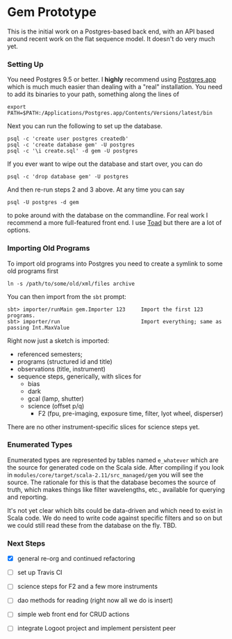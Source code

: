 
# Gem Prototype

This is the initial work on a Postgres-based back end, with an API based around recent work on the flat sequence model. It doesn't do very much yet.

### Setting Up

You need Postgres 9.5 or better. I **highly** recommend using [Postgres.app](http://postgresapp.com/) which is much much easier than dealing with a "real" installation. You need to add its binaries to your path, something along the lines of

```
export PATH=$PATH:/Applications/Postgres.app/Contents/Versions/latest/bin
```

Next you can run the following to set up the database.

```
psql -c 'create user postgres createdb'
psql -c 'create database gem' -U postgres
psql -c '\i create.sql' -d gem -U postgres
```

If you ever want to wipe out the database and start over, you can do

```
psql -c 'drop database gem' -U postgres
```

And then re-run steps 2 and 3 above. At any time you can say 

```
psql -U postgres -d gem
``` 

to poke around with the database on the commandline. For real work I recommend a more full-featured front end. I use [Toad](https://www.toadworld.com/products/toad-mac-edition) but there are a lot of options.

### Importing Old Programs

To import old programs into Postgres you need to create a symlink to some old programs first

```
ln -s /path/to/some/old/xml/files archive
```

You can then import from the `sbt` prompt:

```
sbt> importer/runMain gem.Importer 123     Import the first 123 programs.
sbt> importer/run                          Import everything; same as passing Int.MaxValue
```

Right now just a sketch is imported:

- referenced semesters;
- programs (structured id and title)
- observations (title, instrument)
- sequence steps, generically, with slices for
  - bias
  - dark
  - gcal (lamp, shutter)
  - science (offset p/q)
    - F2 (fpu, pre-imaging, exposure time, filter, lyot wheel, disperser)

There are no other instrument-specific slices for science steps yet.

### Enumerated Types

Enumerated types are represented by tables named `e_whatever` which are the source for generated code on the Scala side. After compiling if you look in `modules/core/target/scala-2.11/src_managed/gem` you will see the source. The rationale for this is that the database becomes the source of truth, which makes things like filter wavelengths, etc., available for querying and reporting.

It's not yet clear which bits could be data-driven and which need to exist in Scala code. We do need to write code against specific filters and so on but we could still read these from the database on the fly. TBD.

### Next Steps

- [x] general re-org and continued refactoring
- [ ] set up Travis CI
- [ ] science steps for F2 and a few more instruments
- [ ] dao methods for reading (right now all we do is insert)
- [ ] simple web front end for CRUD actions
- [ ] integrate Logoot project and implement persistent peer

